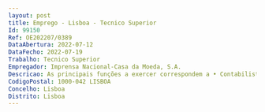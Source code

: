 ```yaml
--- 
layout: post
title: Emprego - Lisboa - Tecnico Superior
Id: 99150
Ref: OE202207/0389
DataAbertura: 2022-07-12
DataFecho: 2022-07-19
Trabalho: Tecnico Superior
Empregador: Imprensa Nacional-Casa da Moeda, S.A.
Descricao: As principais funções a exercer correspondem a •	Contabilista Certificado    •	Contabilidade Geral, Analítica e de Gestão •	Obrigações legais e fiscais  •	Reports.
CodigoPostal: 1000-042 LISBOA
Concelho: Lisboa
Distrito: Lisboa
--- 
```

